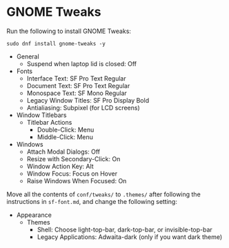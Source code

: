 # GNOME Tweaks

Run the following to install GNOME Tweaks:

```
sudo dnf install gnome-tweaks -y
```

- General
  - Suspend when laptop lid is closed: Off
- Fonts
  - Interface Text: SF Pro Text Regular
  - Document Text: SF Pro Text Regular
  - Monospace Text: SF Mono Regular
  - Legacy Window Titles: SF Pro Display Bold
  - Antialiasing: Subpixel (for LCD screens)
- Window Titlebars
  - Titlebar Actions
    - Double-Click: Menu
    - Middle-Click: Menu
- Windows
  - Attach Modal Dialogs: Off
  - Resize with Secondary-Click: On
  - Window Action Key: Alt
  - Window Focus: Focus on Hover
  - Raise Windows When Focused: On

Move all the contents of `conf/tweaks/` to `.themes/` after following the instructions in `sf-font.md`, and change the following setting:

- Appearance
  - Themes
    - Shell: Choose light-top-bar, dark-top-bar, or invisible-top-bar
    - Legacy Applications: Adwaita-dark (only if you want dark theme)    
